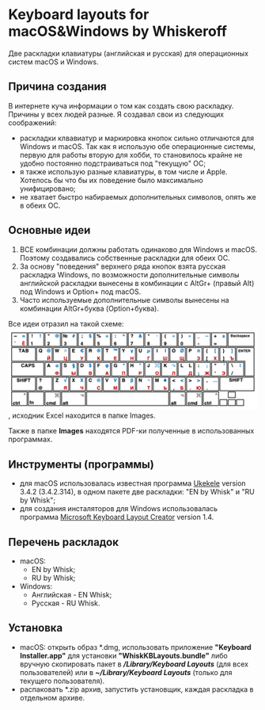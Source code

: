 # Keyboard layouts for macOS&Windows by Whiskeroff
Две раскладки клавиатуры (английская и русская) для операционных систем macOS и Windows.

## Причина создания

В интернете куча информации о том как создать свою раскладку. Причины у всех людей разные. Я создавал свои из следующих соображений:

- раскладки клвавиатур и маркировка кнопок сильно отличаются для Windows и macOS. Так как я использую обе операционные системы, первую для работы вторую для хобби, то становилось крайне не удобно постоянно подстраиваться под "текущую" ОС;
- я также использую разные клавиатуры, в том числе и Apple. Хотелось бы что бы их поведение было максимально унифицировано;
- не хватает быстро набираемых дополнительных символов, опять же в обеих ОС.

## Основные идеи

1. ВСЕ комбинации должны работать одинаково для Windows и macOS. Поэтому создавались собственные раскладки для обеих ОС.
2. За основу "поведения" верхнего ряда кнопок взята русская раскладка Windows, по возможности дополнительные символы  английской раскладки вынесены в комбинации с AltGr+ (правый Alt) под Windows и Option+ под macOS.
3. Часто используемые дополнительные символы вынесены на комбинации AltGr+буква (Option+буква).

Все идеи отразил на такой схеме:
![keyboard](/Images/WhiskKBLayouts.png)
, исходник Excel находится в папке Images.

Также в папке **Images** находятся PDF-ки полученные в использованных программах.

## Инструменты (программы)

- для macOS использовалась известная программа [Ukekele](http://software.sil.org/ukelele/) version 3.4.2 (3.4.2.314), в одном пакете две раскладки: "EN by Whisk" и "RU by Whisk";
- для создания инсталяторов для Windows использовалась программа [Microsoft  Keyboard Layout Creator](https://www.microsoft.com/en-us/download/details.aspx?id=22339) version 1.4.

## Перечень раскладок

- macOS:
  - EN by Whisk;
  - RU by Whisk;
- Windows:
  - Английская - EN Whisk;
  - Русская - RU Whisk.
  
## Установка

- macOS: открыть образ *.dmg, использовать приложение **"Keyboard Installer.app"** для установки **"WhiskKBLayouts.bundle"** либо вручную скопировать пакет в _**/Library/Keyboard Layouts**_ (для всех пользователей) или в _**~/Library/Keyboard Layouts**_ (только для текущего пользователя).
- распаковать *.zip архив, запустить установщик, каждая раскладка в отдельном архиве.
